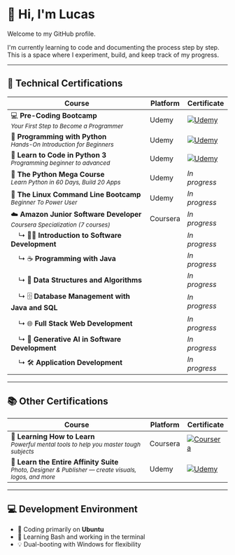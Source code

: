 # 👋 Hi, I'm Lucas

Welcome to my GitHub profile.

I'm currently learning to code and documenting the process step by step.  
This is a space where I experiment, build, and keep track of my progress.

---

## 📜 Technical Certifications

| Course | Platform | Certificate |
|--------|----------|-------------|
| 💻 **Pre-Coding Bootcamp**<br><sub>*Your First Step to Become a Programmer*</sub> | Udemy | [![Udemy](https://img.shields.io/badge/View-Certificate-orange)](https://www.udemy.com/certificate/UC-2037d7c6-f171-416d-b8ed-720013bd6cc6/) |
| 🐍 **Programming with Python**<br><sub>*Hands-On Introduction for Beginners*</sub> | Udemy | [![Udemy](https://img.shields.io/badge/View-Certificate-orange)](https://www.udemy.com/certificate/UC-94bcb0fb-2953-4857-8890-d827f4a21f72/) |
| 🐍 **Learn to Code in Python 3**<br><sub>*Programming beginner to advanced*</sub> | Udemy | [![Udemy](https://img.shields.io/badge/View-Certificate-orange)](https://www.udemy.com/certificate/UC-4cb97f07-103f-41fe-8260-e2fdd50871d7/) |
| 🐍 **The Python Mega Course**<br><sub>*Learn Python in 60 Days, Build 20 Apps*</sub> | Udemy | _In progress_ |
| 🐧 **The Linux Command Line Bootcamp**<br><sub>*Beginner To Power User*</sub> | Udemy | _In progress_ |
| ☁️ **Amazon Junior Software Developer**<br><sub>*Coursera Specialization (7 courses)*</sub> | Coursera | _In progress_ |
| &nbsp;&nbsp;&nbsp;&nbsp;↳ 🧑‍💻 **Introduction to Software Development** | &nbsp; | _In progress_ |
| &nbsp;&nbsp;&nbsp;&nbsp;↳ ☕ **Programming with Java** | &nbsp; | _In progress_ |
| &nbsp;&nbsp;&nbsp;&nbsp;↳ 🧮 **Data Structures and Algorithms** | &nbsp; | _In progress_ |
| &nbsp;&nbsp;&nbsp;&nbsp;↳ 🗄️ **Database Management with Java and SQL** | &nbsp; | _In progress_ |
| &nbsp;&nbsp;&nbsp;&nbsp;↳ 🌐 **Full Stack Web Development** | &nbsp; | _In progress_ |
| &nbsp;&nbsp;&nbsp;&nbsp;↳ 🤖 **Generative AI in Software Development** | &nbsp; | _In progress_ |
| &nbsp;&nbsp;&nbsp;&nbsp;↳ 🛠️ **Application Development** | &nbsp; | _In progress_ |

---

## 📚 Other Certifications

| Course | Platform | Certificate |
|--------|----------|-------------|
| 🧠 **Learning How to Learn**<br><sub>*Powerful mental tools to help you master tough subjects*</sub> | Coursera | [![Coursera](https://img.shields.io/badge/View-Certificate-blue)](https://coursera.org/share/66272bbcde85fc75eec95f6810853821) |
| 🎨 **Learn the Entire Affinity Suite**<br><sub>*Photo, Designer & Publisher — create visuals, logos, and more*</sub> | Udemy | [![Udemy](https://img.shields.io/badge/View-Certificate-orange)](https://www.udemy.com/certificate/UC-cda6b0c3-801e-42a5-8e44-3c9343e47e23/) |

---

## 💻 Development Environment

- 🐧 Coding primarily on **Ubuntu**
- 🧠 Learning Bash and working in the terminal
- 💡 Dual-booting with Windows for flexibility

